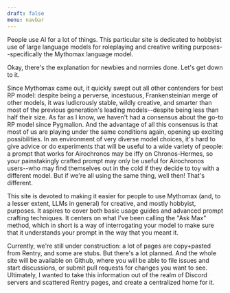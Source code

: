 ```yaml
---
draft: false
menu: navbar
---
```


People use AI for a lot of things. This particular site is dedicated to hobbyist use of large language models for roleplaying and creative writing purposes--specifically the Mythomax language model.

Okay, there's the explanation for newbies and normies done. Let's get down to it.

Since Mythomax came out, it quickly swept out all other contenders for best RP model: despite being a perverse, incestuous, Frankensteinian merge of other models, it was ludicrously stable, wildly creative, and smarter than most of the previous generation's leading models--despite being less than half their size. As far as I know, we haven't had a consensus about the go-to RP model since Pygmalion. And the advantage of all this consensus is that most of us are playing under the same conditions again, opening up exciting possibilities. In an environment of very diverse model choices, it's hard to give advice or do experiments that will be useful to a wide variety of people: a prompt that works for Airochronos may be iffy on Chronos-Hermes, so your painstakingly crafted prompt may only be useful for Airochronos users--who may find themselves out in the cold if they decide to toy with a different model. But if we're all using the same thing, well then! That's different.

This site is devoted to making it easier for people to use Mythomax (and, to a lesser extent, LLMs in general) for creative, and mostly hobbyist, purposes. It aspires to cover both basic usage guides and advanced prompt crafting techniques. It centers on what I've been calling the "Ask Max" method, which in short is a way of interrogating your model to make sure that it understands your prompt in the way that you meant it.

Currently, we're still under construction: a lot of pages are copy+pasted from Rentry, and some are stubs. But there's a lot planned. And the whole site will be available on Github, where you will be able to file issues and start discussions, or submit pull requests for changes you want to see. Ultimately, I wanted to take this information out of the realm of Discord servers and scattered Rentry pages, and create a centralized home for it.
